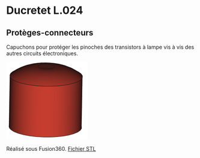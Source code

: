 # Ducretet L.024

## Protèges-connecteurs

Capuchons pour protéger les pinoches des transistors à lampe vis à vis des autres circuits électroniques.

<img src="ProtegeConnecteur.png" alt="Protege Connecteur" style="zoom:50%;" />

Réalisé sous Fusion360.
[Fichier STL](ProtegeConnecteur.stl)
